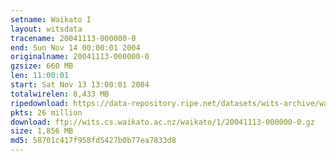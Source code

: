 ```yaml
---
setname: Waikato I
layout: witsdata
tracename: 20041113-000000-0
end: Sun Nov 14 00:00:01 2004
originalname: 20041113-000000-0
gzsize: 660 MB
len: 11:00:01
start: Sat Nov 13 13:00:01 2004
totalwirelen: 8,433 MB
ripedownload: https://data-repository.ripe.net/datasets/wits-archive/waikato/1/20041113-000000-0.gz
pkts: 26 million
download: ftp://wits.cs.waikato.ac.nz/waikato/1/20041113-000000-0.gz
size: 1,856 MB
md5: 58701c417f958fd5427b0b77ea7833d8
---
```

